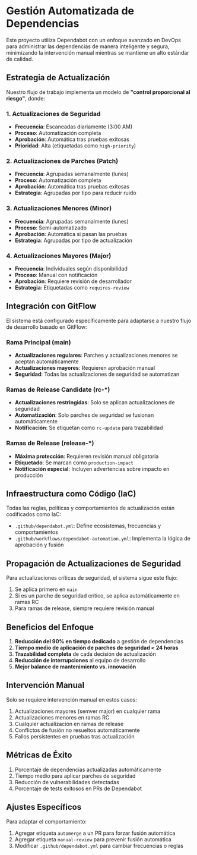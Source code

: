 # Gestión Automatizada de Dependencias

Este proyecto utiliza Dependabot con un enfoque avanzado en DevOps para administrar las dependencias de manera inteligente y segura, minimizando la intervención manual mientras se mantiene un alto estándar de calidad.

## Estrategia de Actualización

Nuestro flujo de trabajo implementa un modelo de **"control proporcional al riesgo"**, donde:

### 1. Actualizaciones de Seguridad
- **Frecuencia**: Escaneadas diariamente (3:00 AM)
- **Proceso**: Automatización completa
- **Aprobación**: Automática tras pruebas exitosas
- **Prioridad**: Alta (etiquetadas como `high-priority`)

### 2. Actualizaciones de Parches (Patch)
- **Frecuencia**: Agrupadas semanalmente (lunes)
- **Proceso**: Automatización completa
- **Aprobación**: Automática tras pruebas exitosas
- **Estrategia**: Agrupadas por tipo para reducir ruido

### 3. Actualizaciones Menores (Minor)
- **Frecuencia**: Agrupadas semanalmente (lunes)
- **Proceso**: Semi-automatizado
- **Aprobación**: Automática si pasan las pruebas
- **Estrategia**: Agrupadas por tipo de actualización

### 4. Actualizaciones Mayores (Major)
- **Frecuencia**: Individuales según disponibilidad
- **Proceso**: Manual con notificación
- **Aprobación**: Requiere revisión de desarrollador
- **Estrategia**: Etiquetadas como `requires-review`

## Integración con GitFlow

El sistema está configurado específicamente para adaptarse a nuestro flujo de desarrollo basado en GitFlow:

### Rama Principal (main)
- **Actualizaciones regulares**: Parches y actualizaciones menores se aceptan automáticamente
- **Actualizaciones mayores**: Requieren aprobación manual
- **Seguridad**: Todas las actualizaciones de seguridad se automatizan

### Ramas de Release Candidate (rc-*)
- **Actualizaciones restringidas**: Solo se aplican actualizaciones de seguridad
- **Automatización**: Solo parches de seguridad se fusionan automáticamente
- **Notificación**: Se etiquetan como `rc-update` para trazabilidad

### Ramas de Release (release-*)
- **Máxima protección**: Requieren revisión manual obligatoria
- **Etiquetado**: Se marcan como `production-impact`
- **Notificación especial**: Incluyen advertencias sobre impacto en producción

## Infraestructura como Código (IaC)

Todas las reglas, políticas y comportamientos de actualización están codificados como IaC:

- `.github/dependabot.yml`: Define ecosistemas, frecuencias y comportamientos
- `.github/workflows/dependabot-automation.yml`: Implementa la lógica de aprobación y fusión

## Propagación de Actualizaciones de Seguridad

Para actualizaciones críticas de seguridad, el sistema sigue este flujo:
1. Se aplica primero en `main`
2. Si es un parche de seguridad crítico, se aplica automáticamente en ramas RC
3. Para ramas de release, siempre requiere revisión manual

## Beneficios del Enfoque

1. **Reducción del 90% en tiempo dedicado** a gestión de dependencias
2. **Tiempo medio de aplicación de parches de seguridad < 24 horas**
3. **Trazabilidad completa** de cada decisión de actualización
4. **Reducción de interrupciones** al equipo de desarrollo
5. **Mejor balance de mantenimiento vs. innovación**

## Intervención Manual

Solo se requiere intervención manual en estos casos:

1. Actualizaciones mayores (semver major) en cualquier rama
2. Actualizaciones menores en ramas RC
3. Cualquier actualización en ramas de release
4. Conflictos de fusión no resueltos automáticamente
5. Fallos persistentes en pruebas tras actualización

## Métricas de Éxito

1. Porcentaje de dependencias actualizadas automáticamente
2. Tiempo medio para aplicar parches de seguridad
3. Reducción de vulnerabilidades detectadas
4. Porcentaje de tests exitosos en PRs de Dependabot

## Ajustes Específicos

Para adaptar el comportamiento:

1. Agregar etiqueta `automerge` a un PR para forzar fusión automática
2. Agregar etiqueta `manual-review` para prevenir fusión automática
3. Modificar `.github/dependabot.yml` para cambiar frecuencias o reglas